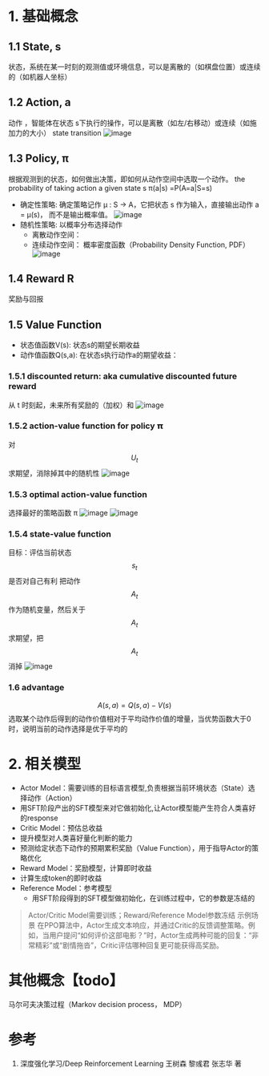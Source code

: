 # 1. 基础概念
## 1.1 State, s
状态，系统在某一时刻的观测值或环境信息，可以是离散的（如棋盘位置）或连续的（如机器人坐标）
## 1.2 Action, a
动作 ，智能体在状态 s下执行的操作，可以是离散（如左/右移动）或连续（如施加力的大小）
state transition
![image](https://github.com/user-attachments/assets/b51576ba-748f-4647-9432-c7f335fe9ce0)
## 1.3 Policy, π
根据观测到的状态，如何做出决策，即如何从动作空间中选取一个动作。
the probability of taking action a given state s
π(a|s) =P(A=a|S=s)
- 确定性策略: 确定策略记作 µ : S -> A，它把状态 s 作为输入，直接输出动作 a = µ(s)，
而不是输出概率值。
![image](https://github.com/user-attachments/assets/5f9b0ed7-44ee-4c45-9883-e399b7aff66d)
- 随机性策略: 以概率分布选择动作
  - 离散动作空间：
  - 连续动作空间： 概率密度函数（Probability Density Function, PDF）
![image](https://github.com/user-attachments/assets/68ee8be4-39ac-4bb8-89f4-baf6a493473e)

## 1.4 Reward R
奖励与回报


## 1.5 Value Function
- 状态值函数V(s): 状态s的期望长期收益
- 动作值函数Q(s,a): 在状态s执行动作a的期望收益：

### 1.5.1 discounted return:  aka cumulative discounted future reward
从 t 时刻起，未来所有奖励的（加权）和
![image](https://github.com/user-attachments/assets/9ba19c77-6f9e-4443-9bc5-ee5bc98a33dd)

### 1.5.2 action-value function for policy 𝝿
对 $$U_t$$ 求期望，消除掉其中的随机性
![image](https://github.com/user-attachments/assets/d0307110-ea5d-4596-bee9-5bc8f080b200)

### 1.5.3 optimal action-value function
选择最好的策略函数 π
![image](https://github.com/user-attachments/assets/177dcd3c-d930-4dd1-9abd-c647c70d722c)
![image](https://github.com/user-attachments/assets/6e3581c3-3086-47ca-8e18-283f983be7a8)

### 1.5.4 state-value function
目标：评估当前状态 $$s_t$$ 是否对自己有利
把动作 $$A_t$$ 作为随机变量，然后关于 $$A_t$$ 求期望，把  $$A_t$$ 消掉
![image](https://github.com/user-attachments/assets/261fa598-d004-4c07-92c3-111bfdf88456)

### 1.6 advantage
 $$A(s,a)=Q(s,a)−V(s)$$ 
选取某个动作后得到的动作价值相对于平均动作价值的增量，当优势函数大于0时，说明当前的动作选择是优于平均的

# 2. 相关模型
- Actor Model：需要训练的目标语言模型,负责根据当前环境状态（State）选择动作（Action）
 - 用SFT阶段产出的SFT模型来对它做初始化,让Actor模型能产生符合人类喜好的response
- Critic Model：预估总收益
 -  提升模型对人类喜好量化判断的能力
 -  预测给定状态下动作的预期累积奖励（Value Function），用于指导Actor的策略优化
- Reward Model：奖励模型，计算即时收益
 - 计算生成token的即时收益
- Reference Model：参考模型
  - 用SFT阶段得到的SFT模型做初始化，在训练过程中，它的参数是冻结的
> Actor/Critic Model需要训练；Reward/Reference Model参数冻结
> 示例场景
> 在PPO算法中，Actor生成文本响应，并通过Critic的反馈调整策略。例如，当用户提问“如何评价这部电影？”时，Actor生成两种可能的回复：“非常精彩”或“剧情拖沓”，Critic评估哪种回复更可能获得高奖励。

# 其他概念【todo】
马尔可夫决策过程（Markov decision process， MDP）

# 参考
1. 深度强化学习/Deep Reinforcement Learning 王树森 黎彧君 张志华 著
